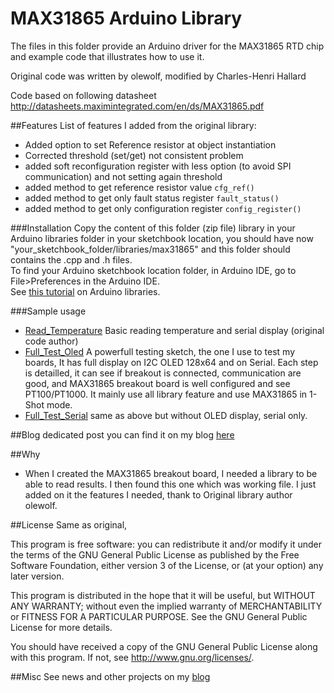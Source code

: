 MAX31865 Arduino Library
========================

The files in this folder provide an Arduino driver for the MAX31865 RTD chip and example code that illustrates how to use it.  

Original code was written by olewolf, modified by Charles-Henri Hallard

Code based on following datasheet http://datasheets.maximintegrated.com/en/ds/MAX31865.pdf

##Features
List of features I added from the original library:

- Added option to set Reference resistor at object instantiation
- Corrected threshold (set/get) not consistent problem
- added soft reconfiguration register with less option (to avoid SPI communication) and not setting again threshold
- added method to get reference resistor value `cfg_ref()`
- added method to get only fault status register `fault_status()`
- added method to get only configuration register `config_register()`

###Installation
Copy the content of this folder (zip file) library in your Arduino libraries folder in your sketchbook location, you should have now "your_sketchbook_folder/libraries/max31865" and this folder should contains the .cpp and .h files.
<br/>
To find your Arduino sketchbook location folder, in Arduino IDE, go to File>Preferences in the Arduino IDE.
<br/>
See [this tutorial][1] on Arduino libraries.
<br/>

###Sample usage
- [Read_Temperature][3] Basic reading temperature and serial display (original code author)
- [Full_Test_Oled][6] A powerfull testing sketch, the one I use to test my boards, It has full display on I2C OLED 128x64 and on Serial. Each step is detailled, it can see if breakout is connected, communication are good, and MAX31865 breakout board is well configured and see PT100/PT1000. It mainly use all library feature and use MAX31865 in 1-Shot mode.
- [Full_Test_Serial][7] same as above but without OLED display, serial only.

##Blog dedicated post
you can find it on my blog [here][5]

##Why
- When I created the MAX31865 breakout board, I needed a library to be able to read results. I then found this one which was working file. I just added on it the features I needed, thank to Original library author olewolf.

##License
Same as original, 

 This program is free software: you can redistribute it and/or modify
 it under the terms of the GNU General Public License as published by
 the Free Software Foundation, either version 3 of the License, or
 (at your option) any later version.
 
 This program is distributed in the hope that it will be useful,
 but WITHOUT ANY WARRANTY; without even the implied warranty of
 MERCHANTABILITY or FITNESS FOR A PARTICULAR PURPOSE.  See the
 GNU General Public License for more details.
 
 You should have received a copy of the GNU General Public License
 along with this program.  If not, see <http://www.gnu.org/licenses/>.

##Misc
See news and other projects on my [blog][4] 
 
[1]: http://learn.adafruit.com/arduino-tips-tricks-and-techniques/arduino-libraries
[2]: http://www.dsscircuits.com/index.php/articles/66-arduino-i2c-master-library
[3]: https://github.com/hallard/arduino-max31865/blob/master/Examples/Read_Temperature/Read_Temperature.ino
[4]: http://hallard.me
[5]: http://hallard.me/max31865/
[6]: https://github.com/hallard/arduino-max31865/blob/master/Examples/Full_Test_Oled/Full_Test_Oled.ino
[7]: https://github.com/hallard/arduino-max31865/blob/master/Examples/Full_Test_Serial/Full_Test_Serial.ino
